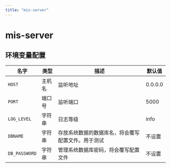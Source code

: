 ```yaml
---
title: "mis-server"
---
```


# mis-server

## 环境变量配置






<!-- ENV TABLE START -->

| 名字 | 类型 | 描述 | 默认值 |
| -- | -- | -- | -- |
|`HOST`|主机名|监听地址|0.0.0.0|
|`PORT`|端口号|监听端口|5000|
|`LOG_LEVEL`|字符串|日志等级|info|
|`DBNAME`|字符串|存放系统数据的数据库名，将会覆写配置文件。用于测试|不设置|
|`DB_PASSWORD`|字符串|管理系统数据库密码，将会覆写配置文件|不设置|

<!-- ENV TABLE END -->





